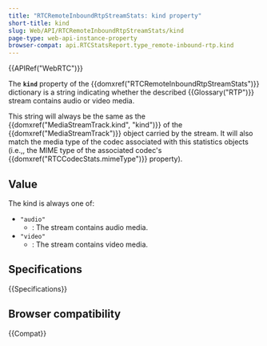```yaml
---
title: "RTCRemoteInboundRtpStreamStats: kind property"
short-title: kind
slug: Web/API/RTCRemoteInboundRtpStreamStats/kind
page-type: web-api-instance-property
browser-compat: api.RTCStatsReport.type_remote-inbound-rtp.kind
---
```


{{APIRef("WebRTC")}}

The **`kind`** property of the {{domxref("RTCRemoteInboundRtpStreamStats")}} dictionary is a string indicating whether the described {{Glossary("RTP")}} stream contains audio or video media.

This string will always be the same as the {{domxref("MediaStreamTrack.kind", "kind")}} of the {{domxref("MediaStreamTrack")}} object carried by the stream.
It will also match the media type of the codec associated with this statistics objects (i.e.,, the MIME type of the associated codec's {{domxref("RTCCodecStats.mimeType")}} property).

## Value

The kind is always one of:

- `"audio"`
  - : The stream contains audio media.
- `"video"`
  - : The stream contains video media.

## Specifications

{{Specifications}}

## Browser compatibility

{{Compat}}

